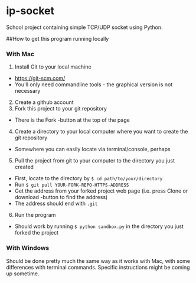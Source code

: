 # ip-socket
School project containing simple TCP/UDP socket using Python.

##How to get this program running locally

### With Mac

1. Install Git to your local machine
  * https://git-scm.com/
  * You'll only need commandline tools - the graphical version is not necessary
2. Create a github account
3. Fork this project to your git repository
  * There is the Fork -button at the top of the page
4. Create a directory to your local computer where you want to create the git repository
  * Somewhere you can easily locate via terminal/console, perhaps
5. Pull the project from git to your computer to the directory you just created
  * First, locate to the directory by `$ cd path/to/your/directory`
  * Run `$ git pull YOUR-FORK-REPO-HTTPS-ADDRESS`
  * Get the address from your forked project web page (i.e. press Clone or download -button to find the address)
  * The address should end with `.git`
6. Run the program
  * Should work by running `$ python sandbox.py` in the directory you just forked the project

### With Windows

Should be done pretty much the same way as it works with Mac, with some differences with terminal commands. Specific instructions might be coming up sometime.
